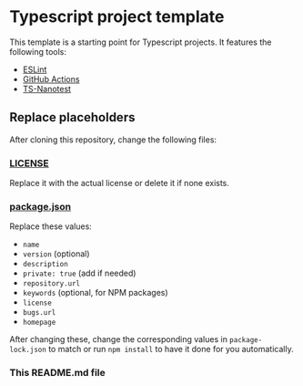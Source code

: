 # Typescript project template

This template is a starting point for Typescript projects. It features the following tools:

- [ESLint](https://eslint.org/)
- [GitHub Actions](https://github.com/features/actions)
- [TS-Nanotest](https://github.com/omothm/ts-nanotest)

## Replace placeholders

After cloning this repository, change the following files:

### [LICENSE](LICENSE)

Replace it with the actual license or delete it if none exists.

### [package.json](package.json)

Replace these values:

- `name`
- `version` (optional)
- `description`
- `private: true` (add if needed)
- `repository.url`
- `keywords` (optional, for NPM packages)
- `license`
- `bugs.url`
- `homepage`

After changing these, change the corresponding values in `package-lock.json` to match or run
`npm install` to have it done for you automatically.

### This README.md file
